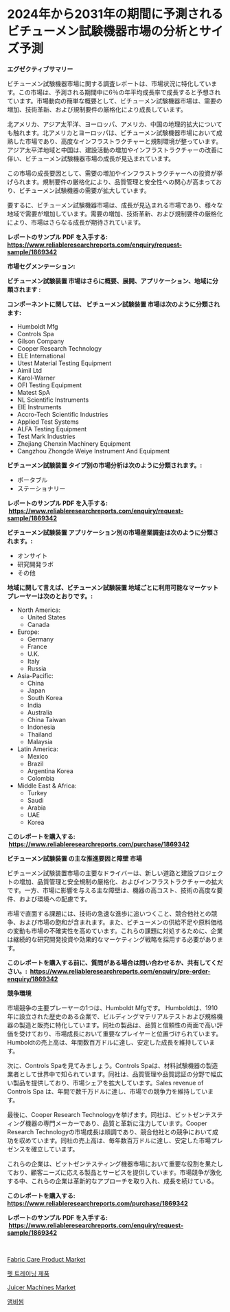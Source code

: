 <p><h1>2024年から2031年の期間に予測されるビチューメン試験機器市場の分析とサイズ予測</h1></p><p><strong>エグゼクティブサマリー</strong></p>
<p><p>ビチューメン試験機器市場に関する調査レポートは、市場状況に特化しています。この市場は、予測される期間中に6％の年平均成長率で成長すると予想されています。市場動向の簡単な概要として、ビチューメン試験機器市場は、需要の増加、技術革新、および規制要件の厳格化により成長しています。</p><p>北アメリカ、アジア太平洋、ヨーロッパ、アメリカ、中国の地理的拡大についても触れます。北アメリカとヨーロッパは、ビチューメン試験機器市場において成熟した市場であり、高度なインフラストラクチャーと規制環境が整っています。アジア太平洋地域と中国は、建設活動の増加やインフラストラクチャーの改善に伴い、ビチューメン試験機器市場の成長が見込まれています。</p><p>この市場の成長要因として、需要の増加やインフラストラクチャーへの投資が挙げられます。規制要件の厳格化により、品質管理と安全性への関心が高まっており、ビチューメン試験機器の需要が拡大しています。</p><p>要するに、ビチューメン試験機器市場は、成長が見込まれる市場であり、様々な地域で需要が増加しています。需要の増加、技術革新、および規制要件の厳格化により、市場はさらなる成長が期待されています。</p></p>
<p><strong>レポートのサンプル PDF を入手する: <a href="https://www.reliableresearchreports.com/enquiry/request-sample/1869342">https://www.reliableresearchreports.com/enquiry/request-sample/1869342</a></strong></p>
<p><strong>市場セグメンテーション:</strong></p>
<p><strong> ビチューメン試験装置 市場はさらに概要、展開、アプリケーション、地域に分類されます :</strong></p>
<p><strong>コンポーネントに関しては、 ビチューメン試験装置 市場は次のように分類されます: &nbsp;</strong></p>
<p><ul><li>Humboldt Mfg</li><li>Controls Spa</li><li>Gilson Company</li><li>Cooper Research Technology</li><li>ELE International</li><li>Utest Material Testing Equipment</li><li>Aimil Ltd</li><li>Karol-Warner</li><li>OFI Testing Equipment</li><li>Matest SpA</li><li>NL Scientific Instruments</li><li>EIE Instruments</li><li>Accro-Tech Scientific Industries</li><li>Applied Test Systems</li><li>ALFA Testing Equipment</li><li>Test Mark Industries</li><li>Zhejiang Chenxin Machinery Equipment</li><li>Cangzhou Zhongde Weiye Instrument And Equipment</li></ul></p>
<p><strong> ビチューメン試験装置 タイプ別の市場分析は次のように分類されます。:</strong></p>
<p><ul><li>ポータブル</li><li>ステーショナリー</li></ul></p>
<p><strong>レポートのサンプル PDF を入手する: &nbsp;<a href="https://www.reliableresearchreports.com/enquiry/request-sample/1869342">https://www.reliableresearchreports.com/enquiry/request-sample/1869342</a></strong></p>
<p><strong> ビチューメン試験装置 アプリケーション別の市場産業調査は次のように分類されます。:</strong></p>
<p><ul><li>オンサイト</li><li>研究開発ラボ</li><li>その他</li></ul></p>
<p><strong>地域に関して言えば、ビチューメン試験装置 地域ごとに利用可能なマーケットプレーヤーは次のとおりです。:</strong></p>
<p><ul>
    <li>
        North America:
        <ul>
            <li>United States</li>
            <li>Canada</li>
        </ul>
    </li>
    <li>
        Europe:
        <ul>
            <li>Germany</li>
            <li>France</li>
            <li>U.K.</li>
            <li>Italy</li>
            <li>Russia</li>
        </ul>
    </li>
    <li>
        Asia-Pacific:
        <ul>
            <li>China</li>
            <li>Japan</li>
            <li>South Korea</li>
            <li>India</li>
            <li>Australia</li>
            <li>China Taiwan</li>
            <li>Indonesia</li>
            <li>Thailand</li>
            <li>Malaysia</li>
        </ul>
    </li>
    <li>
        Latin America:
        <ul>
            <li>Mexico</li>
            <li>Brazil</li>
            <li>Argentina Korea</li>
            <li>Colombia</li>
        </ul>
    </li>
    <li>
        Middle East & Africa:
        <ul>
            <li>Turkey</li>
            <li>Saudi</li>
            <li>Arabia</li>
            <li>UAE</li>
            <li>Korea</li>
        </ul>
    </li>
    </ul></p>
<p><strong>このレポートを購入する: &nbsp;<a href="https://www.reliableresearchreports.com/purchase/1869342">https://www.reliableresearchreports.com/purchase/1869342</a></strong></p>
<p><strong>ビチューメン試験装置 の主な推進要因と障壁 市場</strong></p>
<p><p>ビチューメン試験装置市場の主要なドライバーは、新しい道路と建設プロジェクトの増加、品質管理と安全規制の厳格化、およびインフラストラクチャーの拡大です。一方、市場に影響を与える主な障壁は、機器の高コスト、技術の高度な要件、および環境への配慮です。</p><p>市場で直面する課題には、技術の急速な進歩に追いつくこと、競合他社との競争、および市場の飽和が含まれます。また、ビチューメンの供給不足や原料価格の変動も市場の不確実性を高めています。これらの課題に対処するために、企業は継続的な研究開発投資や効果的なマーケティング戦略を採用する必要があります。</p></p>
<p><strong>このレポートを購入する前に、質問がある場合は問い合わせるか、共有してください。:&nbsp; <a href="https://www.reliableresearchreports.com/enquiry/pre-order-enquiry/1869342">https://www.reliableresearchreports.com/enquiry/pre-order-enquiry/1869342</a></strong></p>
<p><strong>競争環境</strong></p>
<p><p>市場競争の主要プレーヤーの1つは、Humboldt Mfgです。 Humboldtは、1910年に設立された歴史のある企業で、ビルディングマテリアルテストおよび規格機器の製造と販売に特化しています。同社の製品は、品質と信頼性の両面で高い評価を受けており、市場成長において重要なプレイヤーと位置づけられています。Humboldtの売上高は、年間数百万ドルに達し、安定した成長を維持しています。</p><p>次に、Controls Spaを見てみましょう。Controls Spaは、材料試験機器の製造業者として世界中で知られています。同社は、品質管理や品質認証の分野で幅広い製品を提供しており、市場シェアを拡大しています。Sales revenue of Controls Spa は、年間で数千万ドルに達し、市場での競争力を維持しています。</p><p>最後に、Cooper Research Technologyを挙げます。同社は、ビットゼンテスティング機器の専門メーカーであり、品質と革新に注力しています。Cooper Research Technologyの市場成長は順調であり、競合他社との競争において成功を収めています。同社の売上高は、毎年数百万ドルに達し、安定した市場プレゼンスを確立しています。</p><p>これらの企業は、ビットゼンテスティング機器市場において重要な役割を果たしており、顧客ニーズに応える製品とサービスを提供しています。市場競争が激化する中、これらの企業は革新的なアプローチを取り入れ、成長を続けている。</p></p>
<p><strong>このレポートを購入する: &nbsp; <a href="https://www.reliableresearchreports.com/purchase/1869342">https://www.reliableresearchreports.com/purchase/1869342</a></strong></p>
<p><strong>レポートのサンプル PDF を入手する: &nbsp;<a href="https://www.reliableresearchreports.com/enquiry/request-sample/1869342">https://www.reliableresearchreports.com/enquiry/request-sample/1869342</a></strong><strong></strong></p>
<p>&nbsp;</p>
<p><p><a href="https://github.com/Airanohannonzb68e5pb53oc1/Market-Research-Report-List-1/blob/main/fabric-care-product-market.md">Fabric Care Product Market</a></p><p><a href="https://medium.com/@costelcaramitru2022/%EC%95%A0%EC%99%84%EB%8F%99%EB%AC%BC-%ED%9B%88%EB%A0%A8-%EC%A0%9C%ED%92%88-%EC%8B%9C%EC%9E%A5-%EA%B2%BD%EC%9F%81-%EB%B6%84%EC%84%9D-%EC%8B%9C%EC%9E%A5-%ED%8A%B8%EB%A0%8C%EB%93%9C-%EB%B0%8F-2031%EB%85%84%EA%B9%8C%EC%A7%80%EC%9D%98-%EC%98%88%EC%B8%A1-2dfc043dff16">펫 트레이닝 제품</a></p><p><a href="https://github.com/fiixsa/Market-Research-Report-List-1/blob/main/juicer-machines-market.md">Juicer Machines Market</a></p><p><a href="https://medium.com/@hershelkris/ambisome-%EC%8B%9C%EC%9E%A5-%EB%B3%B4%EA%B3%A0%EC%84%9C%EB%8A%94-%EC%9D%B4-%EC%8B%9C%EC%9E%A5%EC%9D%98-%EC%B5%9C%EC%8B%A0-%ED%8A%B8%EB%A0%8C%EB%93%9C%EC%99%80-%EC%84%B1%EC%9E%A5-%EA%B8%B0%ED%9A%8C%EB%A5%BC-%EB%B0%9D%ED%98%80%EB%83%85%EB%8B%88%EB%8B%A4-7309d553d3a7">앰비썸</a></p></p>